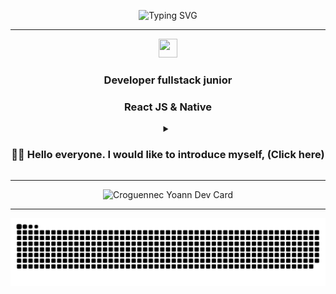 <div align="center" >
  
![Typing SVG](https://readme-typing-svg.herokuapp.com?font=Fira+Code&weight=200&size=25&pause=3000&color=FFFFFF&center=true&width=500&lines=Hi+%F0%9F%91%8B%2C+I'm+Yoann+CROGUENNEC)
<hr />

<img src="https://raw.githubusercontent.com/MartinHeinz/MartinHeinz/master/wave.gif" width="30px" height="30px" ><h3 align="center">Developer fullstack junior</h3>
<h3 align="center">React JS & Native</h3>

  
<details><summary><h3>👨‍💻 Hello everyone. I would like to introduce myself, (Click here)</h3></summary>
   
My name is Yoann Croguennec, I'm 37 years old, and I've got a level V diploma as a web and mobile web developer from the "Callac Soft Collège" training centre. After that, I continued self-training in React JS and Native for 1 1/2 years, with websites (Udemy, etc.) and Youtubers (SDZ, PrimFX, Waked XY, Les teachers du net, etc.), which helped me develop my skills as a web developer. Then I went to the "Le Réacteur" training centre (75010), to reinforce my knowledge but also to understand certain parts that I was having trouble assimilating. After that, I continued to self-train in Next JS, while working on various types of project, as mentioned in my CV...
</details> 

 ---
 
<p align="center"><img src="https://res.cloudinary.com/dky2vpnyr/image/upload/v1677455914/MyPortfolio/Card_CroguennecYoannGithub_bl1zko.svg" width="500" alt="Croguennec Yoann Dev Card"/></p>


<hr>
  
![Snake animation](https://raw.githubusercontent.com/Platane/snk/output/github-contribution-grid-snake-dark.svg)
